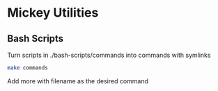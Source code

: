 # Mickey Utilities

## Bash Scripts

Turn scripts in ./bash-scripts/commands into commands with symlinks
```bash
make commands
```
Add more with filename as the desired command